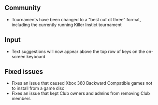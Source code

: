 ## Community
- Tournaments have been changed to a "best ouf ot three" format, including the currently running Killer Instict tournament

## Input
- Text suggestions will now appear above the top row of keys on the on-screen keyboard

## Fixed issues
- Fixes an issue that caused Xbox 360 Backward Compatible games not to install from a game disc
- Fixes an issue that kept Club owners and admins from removing Club members